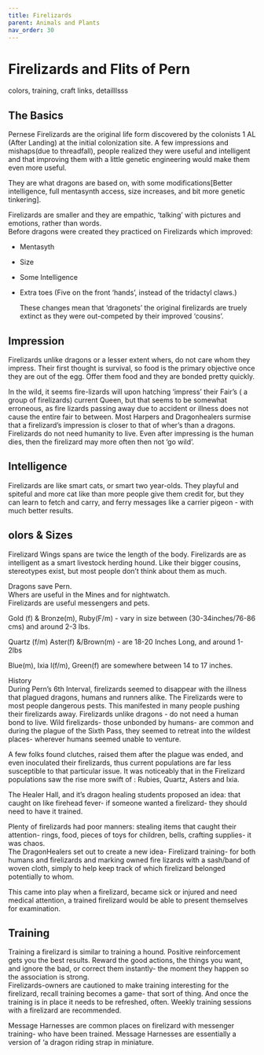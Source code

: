 ```yaml
---
title: Firelizards
parent: Animals and Plants
nav_order: 30
---
```


# Firelizards and Flits of Pern

colors, training, craft links, detailllsss

## The Basics

Pernese Firelizards are the original life form discovered by the colonists 1 AL (After Landing) at the initial colonization site. A few impressions and mishaps(due to threadfall), people realized they were useful and intelligent and that improving them with a little genetic engineering would make them even more useful.

 They are what dragons are based on, with some modifications\[Better intelligence, full mentasynth access, size increases, and bit more genetic tinkering\].

 Firelizards are smaller and they are empathic, ‘talking’ with pictures and emotions, rather than words.   
Before dragons were created  they practiced on Firelizards which improved:

* Mentasyth  
* Size  
* Some Intelligence  
* Extra toes (Five on the front ‘hands’, instead of the tridactyl claws.)  
    
  These changes mean that ‘dragonets’ the original firelizards are truely extinct as they were out-competed by their improved ‘cousins’.

## Impression

Firelizards unlike dragons or a lesser extent whers, do not care whom they impress. Their first thought is survival, so food is the primary objective once they are out of the egg. Offer them food and they are bonded pretty quickly.

In the wild, it seems fire-lizards will upon hatching ‘impress’ their Fair’s ( a group of firelizards) current Queen, but that seems to be somewhat erroneous, as fire lizards passing away due to accident or illness does not cause the entire fair to between.   Most Harpers and Dragonhealers surmise that a firelizard’s impression is closer to that of wher’s than a dragons.  Firelizards do not need humanity to live. Even after impressing is the human dies, then the firelizard may more often then not ‘go wild’.

## Intelligence

Firelizards are like smart cats, or smart two year-olds. They playful and spiteful and more cat like than more people give them credit for, but they can learn to fetch and carry, and ferry messages like a carrier pigeon \- with much better results.

## olors & Sizes

 Firelizard Wings spans are twice the length of the body. Firelizards are as intelligent as a smart livestock herding hound. Like their bigger cousins, stereotypes exist, but most people don’t think about them as much.

Dragons save Pern.  
Whers are useful in the Mines and for nightwatch.  
Firelizards are useful messengers and pets.

Gold (f) & Bronze(m), Ruby(F/m) \- vary in size between (30-34inches/76-86 cms) and around 2-3 lbs.

Quartz (f/m) Aster(f) &/Brown(m) \- are 18-20 Inches Long, and around 1-2lbs

Blue(m), Ixia l(f/m), Green(f) are somewhere between 14 to 17 inches.  
 

History  
During Pern’s 6th Interval, firelizards seemed to disappear with the illness that plagued dragons, humans and runners alike. The Firelizards were to most people dangerous pests. This manifested in many people pushing their firelizards away. Firelizards unlike dragons \- do not need a human bond to live.  Wild firelizards- those unbonded by humans- are common and during the plague of the Sixth Pass, they seemed to retreat into the wildest places- wherever humans seemed unable to venture. 

A few folks found clutches, raised them after the plague was ended, and even inoculated their firelizards,  thus current populations are far less susceptible to that particular issue.  It was noticeably that in the Firelizard populations saw the rise more swift of : Rubies, Quartz, Asters and Ixia.

The Healer Hall, and it’s dragon healing students proposed an idea: that caught on like firehead fever- if someone wanted a firelizard- they should need to have it trained.

Plenty of firelizards had poor manners: stealing items that caught their attention- rings, food, pieces of toys for children, bells, crafting supplies- it was chaos.  
 The DragonHealers set out to create a new idea- Firelizard training- for both humans and firelizards and marking owned fire lizards with a sash/band of woven cloth, simply to help keep track of which firelizard belonged potentially to whom.

This came into play when a firelizard, became sick or injured and need medical attention, a trained firelizard would be able to present themselves for examination.

## Training

Training a firelizard  is similar to training a hound. Positive reinforcement gets you the best results. Reward the good actions, the things you want, and ignore the bad, or correct them instantly- the moment they happen so the association is strong.  
Firelizards-owners are cautioned to make training interesting for the firelizard, recall training becomes a game- that sort of thing. And once the training is in place it needs to be refreshed, often. Weekly training sessions with a firelizard are recommended.

Message Harnesses are common places on firelizard with messenger training- who have been trained. Message Harnesses are essentially a version of ‘a dragon riding strap in miniature.

